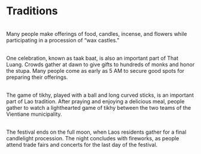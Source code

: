 # Traditions 
\
Many people make offerings of food, candles, incense, and flowers while participating in a procession of “wax castles.”

\
One celebration, known as taak baat, is also an important part of That Luang. Crowds gather at dawn to give gifts to hundreds of monks and honor the stupa. Many people come as early as 5 AM to secure good spots for preparing their offerings.

\
The game of tikhy, played with a ball and long curved sticks, is an important part of Lao tradition. After praying and enjoying a delicious meal, people gather to watch a lighthearted game of tikhy between the two teams of the Vientiane municipality.

\
The festival ends on the full moon, when Laos residents gather for a final candlelight procession. The night concludes with fireworks, as people attend trade fairs and concerts for the last day of the festival.